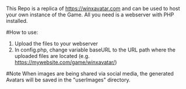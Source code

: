 This Repo is a replica of https://winxavatar.com and can be used to host your own instance of the Game. All you need is a webserver with PHP installed.

#How to use:
1. Upload the files to your webserver
2. In config.php, change variable baseURL to the URL path where the uploaded files are located (e.g. https://mywebsite.com/game/winxavatar/)

#Note
When images are being shared via social media, the generated Avatars will be saved in the "userImages" directory.
